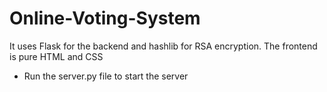 ﻿# Online-Voting-System
It uses Flask for the backend and hashlib for RSA encryption. The frontend is pure HTML and CSS
- Run the server.py file to start the server
